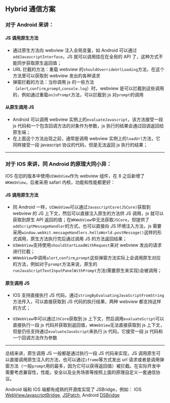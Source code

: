 [meta]: mobile "title: 'Hybrid通信方案', keywords: 'hybrid, jsbridge, message, native', date: '2020-8-1'"

## Hybrid 通信方案

### 对于 Android 来讲：

#### JS 调用原生方法

- 通过原生方法向 webview 注入全局变量，如 Android 可以通过`addJavascriptInterface`，JS 就可以调用挂在在全局的 API 了，这种方式不能同步获取原生返回值；
- URL 拦截的方法：重载 webview 的`shouldOverrideUrlLoading`方法，在这个方法里可以获取到 webview 发出的各种请求
- 弹窗拦截的方法：当你调用 js 的一些方法（`alert`,`confirm`,`prompt`,`console.log`）时，webview 是可以拦截到这些调用的，例如通过重载`onJsPrompt`方法，可以拦截到 js 对`prompt`的调用

#### 从原生调用 JS

- Android 可以调用 webview 实例上的`evaluateJavascript`，该方法接受一段 js 代码和一个包含回调方法的对象作为参数，js 执行的结果会通过回调返回给原生端；
- 在上面这个方法出现之前，通常是调用 webview 实例上的`loadUrl`方法，它同样接受一段 javascript 协议的代码，但是无法返回 js 执行的结果；

---

### 对于 IOS 来讲，同 Android 的原理大同小异：

IOS 在旧的版本中使用`UIWebView`作为 webview 组件，在 8 之后新增了`WKWebView`，后者采用 safari 内核，功能和性能都更好：

#### JS 调用原生方法

- 同 Android 一样，`UIWebView`可以通过`JavascriptCore(JSCore)`获取到 webview 的 JS 上下文，然后可以直接注入原生的方法供 JS 调用，js 就可以获取到原生 API 返回的值；在`WKWebView`中无法获取`JSCore`，但提供了`addScriptMessageHandler`的方式，也可以直接向 JS 环境注入方法，js 需要采用`window.webkit.messageHandlers.helloWorld.postMessage()`这样的形式调用，原生方法执行完后通过调用 JS 的方法返回结果；
- `UIWebView`支持使用`shouldStartLoadWithRequest`来对 webview 发出的请求进行拦截；
- `WKWebView`中调用`alert`,`confirm`,`prompt`这些弹窗方法实际上会调用原生对应的方法，例如对于`prompt`方法来说，原生的`runJavaScriptTextInputPanelWithPrompt`方法(需要原生来实现)会被调用；

#### 原生调用 JS

- IOS 支持直接执行 JS 代码，通过`stringByEvaluatingJavaScriptFromString`方法传入，可以直接获取到 JS 代码的执行结果，两种 webview 都支持这样的方式；

- `UIWebView`中可以通过`JSCore`获取到 js 上下文，然后调用`evaluateScript`可以直接执行一段 js 代码并获取到返回值，`WKWebView`无法直接获取到 js 上下文，但是仍任支持通过`evaluateJavaScript`来执行 js 代码，它接受一段 js 代码和一个回调方法作为参数

---

总结来讲，原生调用 JS 一般都是通过执行一段 JS 代码来实现，JS 调用原生可以直接调用原生注入的方法，也可以通过`iframe`等方式发出 url 请求或者是调用弹窗方法（一般`prompt`用的最多，因为它可以获得返回值）被拦截。在实际开发中需要考虑兼容性，性能，安全以及业务场景等按照上面的原理自定义一套通信协议。

Android 端和 IOS 端都有成熟的开源库实现了 JSBridge，例如：
IOS [WebViewJavascriptBridge](https://github.com/marcuswestin/WebViewJavascriptBridge), [JSPatch](https://github.com/bang590/JSPatch), Android [DSBridge](https://github.com/wendux/DSBridge-Android)
